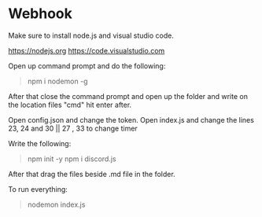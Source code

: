 # Webhook

Make sure to install node.js and visual studio code.

https://nodejs.org
https://code.visualstudio.com

Open up command prompt and do the following:
>npm i nodemon -g

After that close the command prompt and open up the folder and write on the location files "cmd" hit enter after.

Open config.json and change the token.
Open index.js and change the lines 23, 24 and 30 || 27 , 33 to change timer

Write the following:
>npm init -y
>npm i discord.js

After that drag the files beside .md file in the folder.

To run everything:
>nodemon index.js
